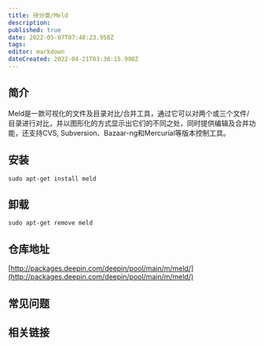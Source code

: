 ```yaml
---
title: 待分类/Meld
description: 
published: true
date: 2022-05-07T07:48:23.958Z
tags: 
editor: markdown
dateCreated: 2022-04-21T03:38:15.998Z
---
```


## 简介

Meld是一款可视化的文件及目录对比/合并工具，通过它可以对两个或三个文件/目录进行对比，并以图形化的方式显示出它们的不同之处，同时提供编辑及合并功能，还支持CVS, Subversion、Bazaar-ng和Mercurial等版本控制工具。

## 安装

`sudo apt-get install meld`

## 卸载

`sudo apt-get remove meld`

## 仓库地址

[http://packages.deepin.com/deepin/pool/main/m/meld/](http://packages.deepin.com/deepin/pool/main/m/meld/)


## 常见问题


## 相关链接